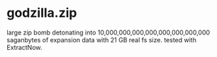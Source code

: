 # godzilla.zip

large zip bomb detonating into 10,000,000,000,000,000,000,000,000 saganbytes of expansion data with 21 GB real fs size. tested with ExtractNow.
